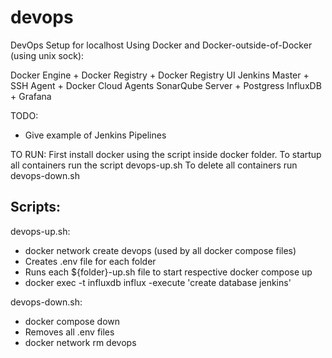 # devops
DevOps Setup for localhost
Using Docker and Docker-outside-of-Docker (using unix sock):

Docker Engine + Docker Registry + Docker Registry UI
Jenkins Master + SSH Agent + Docker Cloud Agents
SonarQube Server + Postgress
InfluxDB + Grafana

TODO: 
- Give example of Jenkins Pipelines

TO RUN:
First install docker using the script inside docker folder. 
To startup all containers run the script devops-up.sh
To delete all containers run devops-down.sh


## Scripts:

devops-up.sh:
- docker network create devops (used by all docker compose files)
- Creates .env file for each folder
- Runs each ${folder}-up.sh file to start respective docker compose up
- docker exec -t influxdb influx -execute 'create database jenkins'

devops-down.sh:
- docker compose down
- Removes all .env files
- docker network rm devops